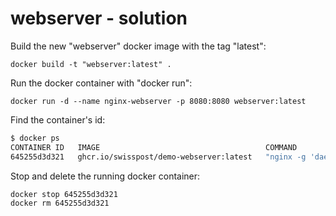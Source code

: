 # webserver - solution

Build the new "webserver" docker image with the tag "latest":  
```
docker build -t "webserver:latest" . 
```

Run the docker container with "docker run":  
```
docker run -d --name nginx-webserver -p 8080:8080 webserver:latest
```

Find the container's id:

```bash
$ docker ps
CONTAINER ID   IMAGE                                     COMMAND                  CREATED         STATUS                  PORTS                                   NAMES
645255d3d321   ghcr.io/swisspost/demo-webserver:latest   "nginx -g 'daemon of…"   2 seconds ago   Up Less than a second   0.0.0.0:8080->8080/tcp, :::8080->8080/tcp   nginx-webserver
```

Stop and delete the running docker container:  
```
docker stop 645255d3d321
docker rm 645255d3d321
```
